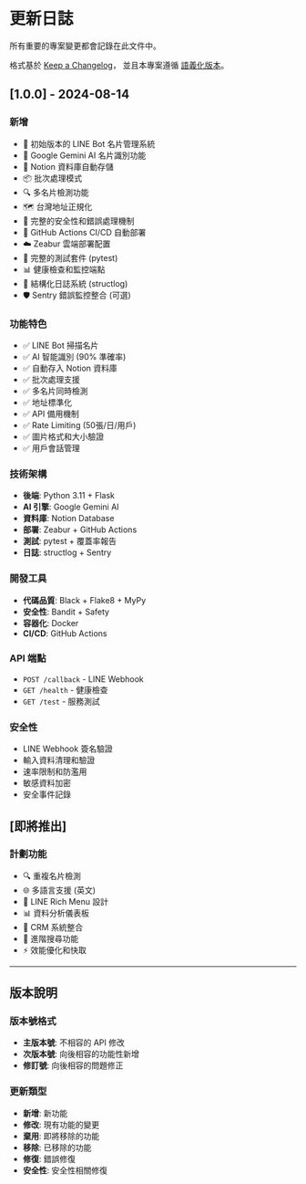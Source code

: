 # 更新日誌

所有重要的專案變更都會記錄在此文件中。

格式基於 [Keep a Changelog](https://keepachangelog.com/zh-TW/1.0.0/)，
並且本專案遵循 [語義化版本](https://semver.org/lang/zh-TW/)。

## [1.0.0] - 2024-08-14

### 新增
- 🎯 初始版本的 LINE Bot 名片管理系統
- 🤖 Google Gemini AI 名片識別功能
- 📄 Notion 資料庫自動存儲
- 📦 批次處理模式
- 🔍 多名片檢測功能
- 🗺️ 台灣地址正規化
- 🔐 完整的安全性和錯誤處理機制
- 🚀 GitHub Actions CI/CD 自動部署
- ☁️ Zeabur 雲端部署配置
- 🧪 完整的測試套件 (pytest)
- 📊 健康檢查和監控端點
- 📝 結構化日誌系統 (structlog)
- 🛡️ Sentry 錯誤監控整合 (可選)

### 功能特色
- ✅ LINE Bot 掃描名片
- ✅ AI 智能識別 (90% 準確率)
- ✅ 自動存入 Notion 資料庫
- ✅ 批次處理支援
- ✅ 多名片同時檢測
- ✅ 地址標準化
- ✅ API 備用機制
- ✅ Rate Limiting (50張/日/用戶)
- ✅ 圖片格式和大小驗證
- ✅ 用戶會話管理

### 技術架構
- **後端**: Python 3.11 + Flask
- **AI 引擎**: Google Gemini AI
- **資料庫**: Notion Database
- **部署**: Zeabur + GitHub Actions
- **測試**: pytest + 覆蓋率報告
- **日誌**: structlog + Sentry

### 開發工具
- **代碼品質**: Black + Flake8 + MyPy
- **安全性**: Bandit + Safety
- **容器化**: Docker
- **CI/CD**: GitHub Actions

### API 端點
- `POST /callback` - LINE Webhook
- `GET /health` - 健康檢查
- `GET /test` - 服務測試

### 安全性
- LINE Webhook 簽名驗證
- 輸入資料清理和驗證
- 速率限制和防濫用
- 敏感資料加密
- 安全事件記錄

## [即將推出]

### 計劃功能
- 🔍 重複名片檢測
- 🌐 多語言支援 (英文)
- 🎨 LINE Rich Menu 設計
- 📊 資料分析儀表板
- 🔗 CRM 系統整合
- 📱 進階搜尋功能
- ⚡ 效能優化和快取

---

## 版本說明

### 版本號格式
- **主版本號**: 不相容的 API 修改
- **次版本號**: 向後相容的功能性新增
- **修訂號**: 向後相容的問題修正

### 更新類型
- **新增**: 新功能
- **修改**: 現有功能的變更
- **棄用**: 即將移除的功能
- **移除**: 已移除的功能  
- **修復**: 錯誤修復
- **安全性**: 安全性相關修復